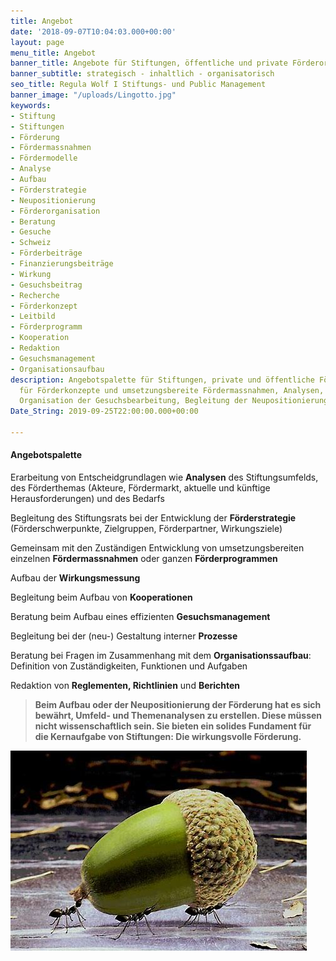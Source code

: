 ```yaml
---
title: Angebot
date: '2018-09-07T10:04:03.000+00:00'
layout: page
menu_title: Angebot
banner_title: Angebote für Stiftungen, öffentliche und private Förderorganisationen
banner_subtitle: strategisch - inhaltlich - organisatorisch
seo_title: Regula Wolf I Stiftungs- und Public Management
banner_image: "/uploads/Lingotto.jpg"
keywords:
- Stiftung
- Stiftungen
- Förderung
- Fördermassnahmen
- Fördermodelle
- Analyse
- Aufbau
- Förderstrategie
- Neupositionierung
- Förderorganisation
- Beratung
- Gesuche
- Schweiz
- Förderbeiträge
- Finanzierungsbeiträge
- Wirkung
- Gesuchsbeitrag
- Recherche
- Förderkonzept
- Leitbild
- Förderprogramm
- Kooperation
- Redaktion
- Gesuchsmanagement
- Organisationsaufbau
description: Angebotspalette für Stiftungen, private und öffentliche Förderorganisationen
  für Förderkonzepte und umsetzungsbereite Fördermassnahmen, Analysen, Recherchen,
  Organisation der Gesuchsbearbeitung, Begleitung der Neupositionierung
Date_String: 2019-09-25T22:00:00.000+00:00

---
```

#### Angebotspalette

Erarbeitung von Entscheidgrundlagen wie **Analysen** des Stiftungsumfelds, des Förderthemas (Akteure, Fördermarkt, aktuelle und künftige Herausforderungen) und des Bedarfs

Begleitung des Stiftungsrats bei der Entwicklung der **Förderstrategie** (Förderschwerpunkte, Zielgruppen, Förderpartner, Wirkungsziele)

Gemeinsam mit den Zuständigen Entwicklung von umsetzungsbereiten einzelnen **Fördermassnahmen** oder ganzen **Förderprogrammen**

Aufbau der **Wirkungsmessung**

Begleitung beim Aufbau von **Kooperationen**

Beratung beim Aufbau eines effizienten **Gesuchsmanagement**

Begleitung bei der (neu-) Gestaltung interner **Prozesse**

Beratung bei Fragen im Zusammenhang mit dem **Organisationssaufbau**: Definition von Zuständigkeiten, Funktionen und Aufgaben

Redaktion von **Reglementen, Richtlinien** und **Berichten**

> **Beim Aufbau oder der Neupositionierung der Förderung hat es sich bewährt, Umfeld- und Themenanalysen zu erstellen. Diese müssen nicht wissenschaftlich sein. Sie bieten ein solides Fundament für die Kernaufgabe von Stiftungen: Die wirkungsvolle Förderung.**

![](/uploads/cooparation.jpg)
